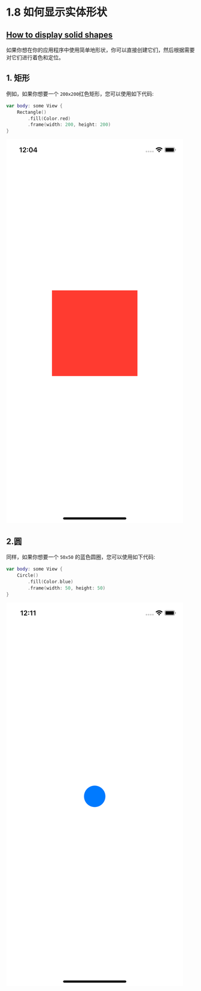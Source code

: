 # 1.8 如何显示实体形状

## [How to display solid shapes](https://www.hackingwithswift.com/quick-start/swiftui/how-to-display-solid-shapes)

如果你想在你的应用程序中使用简单地形状，你可以直接创建它们，然后根据需要对它们进行着色和定位。

## 1. 矩形

例如，如果你想要一个 `200x200`红色矩形，您可以使用如下代码:

```swift
var body: some View {
    Rectangle()
        .fill(Color.red)
        .frame(width: 200, height: 200)
}
```

![200x200 &#x7EA2;&#x8272;&#x77E9;&#x5F62;](../.gitbook/assets/simulator-screen-shot-iphone-x-2019-07-07-at-00.04.58.png)

## 2.圆

同样，如果你想要一个 `50x50` 的蓝色圆圈，您可以使用如下代码:

```swift
var body: some View {
    Circle()
        .fill(Color.blue)
        .frame(width: 50, height: 50)
}
```

![50x50 &#x7684;&#x84DD;&#x8272;&#x5706;&#x5708;](../.gitbook/assets/simulator-screen-shot-iphone-x-2019-07-07-at-00.11.32.png)

















